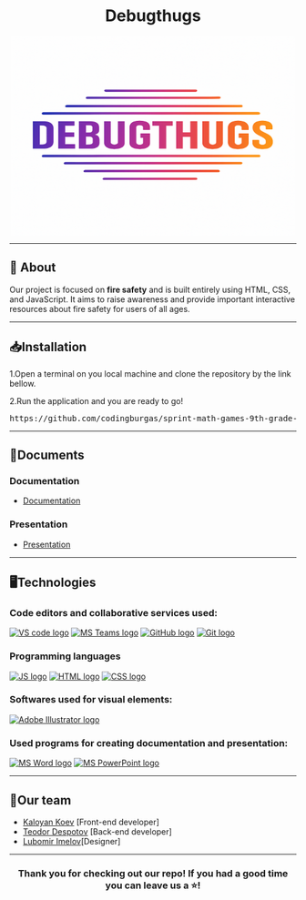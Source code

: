 <h1 align="center">Debugthugs</h1>
<p align = "center">
<img src="assets/images/logo.png" alt="Debugthugs Logo" align = "center" width= "500" height = "350"/>
</p>
<hr>
<section>
<h2>📁 About</h2>
<p>Our project is focused on <strong>fire safety</strong> and is built entirely using HTML, CSS, and JavaScript. It aims to raise awareness and provide important interactive resources about fire safety for users of all ages.</p>
</section>
<p align = "center"></p>
<hr>
<h2>📥Installation</h2>
<p>1.Open a terminal on you local machine and clone the repository by the link bellow.</p>
<p>2.Run the application and you are ready to go!</p>
<pre>https://github.com/codingburgas/sprint-math-games-9th-grade-syntax-squad</pre>
<hr>
<h2>📃Documents</h2>
<h3>Documentation</h3>
<ul>
<li><a href="assets/Documents/Debugthugs.docx" download>Documentation</a></li>
</ul>
<h3>Presentation</h3>
<ul>
<li><a href="assets/Documents/Debugthugs.pptx" download>Presentation</a></li>
</ul>
<hr>
<h2>🖥️Technologies</h2>
<h3> Code editors and collaborative services used:</h3>
<p align = "left">
    <a href="https://code.visualstudio.com/"><img src="https://upload.wikimedia.org/wikipedia/commons/thumb/9/9a/Visual_Studio_Code_1.35_icon.svg/2048px-Visual_Studio_Code_1.35_icon.svg.png" alt="VS code logo" width=48px /></a>
    <a href="https://www.microsoft.com/en/microsoft-teams/group-chat-software"><img src="https://img.icons8.com/color/344/microsoft-teams.png" alt = "MS Teams logo" width="50px" /></a>
    <a href="https://github.com/"><img src="https://joshuapenalba.files.wordpress.com/2014/12/github-icon.png" alt="GitHub logo" width = "55"/></a>
    <a href = "https://git-scm.com/"><img src = "https://git-scm.com/images/logos/downloads/Git-Icon-1788C.png" alt = "Git logo" width = 48px></a>
    </p>
<h3>Programming languages</h3>
<p align = "left">
    <a href="https://www.javascript.com"><img src="https://cdn.worldvectorlogo.com/logos/javascript-1.svg" alt="JS logo" width="50px"/></a>
    <a href="https://html.com"><img src="https://cdn.iconscout.com/icon/free/png-512/free-html-5-logo-icon-download-in-svg-png-gif-file-formats--programming-langugae-language-pack-logos-icons-1175208.png?f=webp&w=256" alt="HTML logo" width="50px"/></a>
    <a href="https://css.com"><img src="https://cdn.worldvectorlogo.com/logos/css-3.svg" alt="CSS logo" width="50px"/></a>
 
</p>
<h3>Softwares used for visual elements:</h3>
    <a href = "https://www.adobe.com/products/illustrator.html"><img src = "https://upload.wikimedia.org/wikipedia/commons/thumb/f/fb/Adobe_Illustrator_CC_icon.svg/1200px-Adobe_Illustrator_CC_icon.svg.png" alt = "Adobe Illustrator logo" width = 50px /></a>
<h3>Used programs for creating documentation and presentation:</h3>
<p align="left">
  <a href="https://www.microsoft.com/en-ww/microsoft-365/word"><img src="https://img.icons8.com/color/344/ms-word.png" alt="MS Word logo" width=48px /></a>
   <a href="https://www.microsoft.com/en-ww/microsoft-365/powerpoint"><img src="https://img.icons8.com/color/344/ms-powerpoint.png" alt="MS PowerPoint logo" width=48px /></a>
</p>
<hr>
<h2 align = "left">🧒Our team</h2>
<ul>
<li><a href = "https://github.com/KIKoev23">Kaloyan Koev</a> [Front-end developer] <br></li>
<li><a href = "https://github.com/TVDespotov23">Teodor Despotov</a> [Back-end developer]<br></li>
<li><a href = "https://github.com/LTImelov23">Lubomir Imelov</a>[Designer] <br></li>
</ul>
<hr>
<h3 align = "center">Thank you for checking out our repo! If you had a good time you can leave us a ⭐!</h3>
